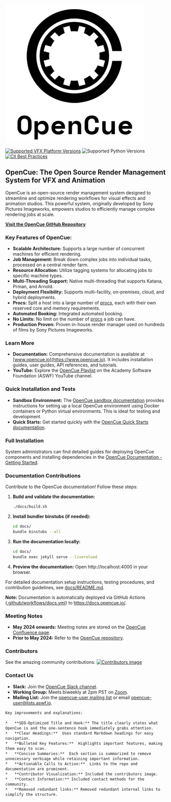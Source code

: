 [![OpenCue Logo](https://github.com/AcademySoftwareFoundation/OpenCue/blob/master/images/opencue_logo_with_text.png?raw=true)](https://github.com/AcademySoftwareFoundation/OpenCue)

[![Supported VFX Platform Versions](https://img.shields.io/badge/vfx%20platform-2021--2024-lightgrey.svg)](http://www.vfxplatform.com/)
![Supported Python Versions](https://img.shields.io/badge/python-3.6+-blue.svg)
[![CII Best Practices](https://bestpractices.coreinfrastructure.org/projects/2837/badge)](https://bestpractices.coreinfrastructure.org/projects/2837)

## OpenCue: The Open Source Render Management System for VFX and Animation

OpenCue is an open-source render management system designed to streamline and optimize rendering workflows for visual effects and animation studios.  This powerful system, originally developed by Sony Pictures Imageworks, empowers studios to efficiently manage complex rendering jobs at scale.

**[Visit the OpenCue GitHub Repository](https://github.com/AcademySoftwareFoundation/OpenCue)**

### Key Features of OpenCue:

*   **Scalable Architecture:** Supports a large number of concurrent machines for efficient rendering.
*   **Job Management:** Break down complex jobs into individual tasks, processed on a central render farm.
*   **Resource Allocation:** Utilize tagging systems for allocating jobs to specific machine types.
*   **Multi-Threading Support:** Native multi-threading that supports Katana, Prman, and Arnold.
*   **Deployment Flexibility:** Supports multi-facility, on-premises, cloud, and hybrid deployments.
*   **Procs:** Split a host into a large number of [procs](https://www.opencue.io/docs/concepts/glossary/#proc), each with their own reserved core and memory requirements.
*   **Automated Booking:** Integrated automated booking.
*   **No Limits:** No limit on the number of [procs](https://www.opencue.io/docs/concepts/glossary/#proc) a job can have.
*   **Production Proven:** Proven in-house render manager used on hundreds of films by Sony Pictures Imageworks.

### Learn More

*   **Documentation:** Comprehensive documentation is available at [www.opencue.io](https://www.opencue.io). It includes installation guides, user guides, API references, and tutorials.
*   **YouTube:** Explore the [OpenCue Playlist](https://www.youtube.com/playlist?list=PL9dZxafYCWmzSBEwVT2AQinmZolYqBzdp) on the Academy Software Foundation (ASWF) YouTube channel.

### Quick Installation and Tests

*   **Sandbox Environment:** The [OpenCue sandbox documentation](https://github.com/AcademySoftwareFoundation/OpenCue/blob/master/sandbox/README.md) provides instructions for setting up a local OpenCue environment using Docker containers or Python virtual environments.  This is ideal for testing and development.
*   **Quick Starts:**  Get started quickly with the [OpenCue Quick Starts documentation](https://www.opencue.io/docs/quick-starts/).

### Full Installation

System administrators can find detailed guides for deploying OpenCue components and installing dependencies in the [OpenCue Documentation - Getting Started](https://www.opencue.io/docs/getting-started).

### Documentation Contributions

Contribute to the OpenCue documentation!  Follow these steps:

1.  **Build and validate the documentation:**
    ```bash
    ./docs/build.sh
    ```
2.  **Install bundler binstubs (if needed):**
    ```bash
    cd docs/
    bundle binstubs --all
    ```
3.  **Run the documentation locally:**
    ```bash
    cd docs/
    bundle exec jekyll serve --livereload
    ```
4.  **Preview the documentation:** Open http://localhost:4000 in your browser.

For detailed documentation setup instructions, testing procedures, and contribution guidelines, see [docs/README.md](https://github.com/AcademySoftwareFoundation/OpenCue/blob/master/docs/README.md).

**Note:** Documentation is automatically deployed via GitHub Actions ([.github/workflows/docs.yml](https://github.com/AcademySoftwareFoundation/OpenCue/blob/master/.github/workflows/docs.yml)) to https://docs.opencue.io/.

### Meeting Notes

*   **May 2024 onwards:**  Meeting notes are stored on the [OpenCue Confluence page](http://wiki.aswf.io/display/OPENCUE/OpenCue+Home).
*   **Prior to May 2024:**  Refer to the [OpenCue repository](https://github.com/AcademySoftwareFoundation/OpenCue/tree/master/tsc/meetings).

### Contributors

See the amazing community contributions:
<a href="https://github.com/AcademySoftwareFoundation/OpenCue/graphs/contributors">
  <img src="https://contrib.rocks/image?repo=AcademySoftwareFoundation/OpenCue" alt="Contributors image" />
</a>

### Contact Us

*   **Slack:** Join the [OpenCue Slack channel](https://academysoftwarefdn.slack.com/archives/CMFPXV39Q).
*   **Working Group:** Meets biweekly at 2pm PST on [Zoom](https://www.google.com/url?q=https://zoom-lfx.platform.linuxfoundation.org/meeting/95509555934?password%3Da8d65f0e-c5f0-44fb-b362-d3ed0c22b7c1&sa=D&source=calendar&ust=1717863981078692&usg=AOvVaw1zRcYz7VPAwfwOXeBPpoM6).
*   **Mailing List:** Join the [opencue-user mailing list](https://lists.aswf.io/g/opencue-user) or email <opencue-user@lists.aswf.io>.
```
Key improvements and explanations:

*   **SEO-Optimized Title and Hook:** The title clearly states what OpenCue is and the one-sentence hook immediately grabs attention.
*   **Clear Headings:**  Uses standard Markdown headings for easy navigation.
*   **Bulleted Key Features:**  Highlights important features, making them easy to scan.
*   **Concise Summaries:**  Each section is summarized to remove unnecessary verbiage while retaining important information.
*   **Actionable Calls to Action:**  Links to the repo and documentation are prominent.
*   **Contributor Visualization:** Included the contributors image.
*   **Contact Information:** Included contact methods for the community.
*   **Removed redundant links:** Removed redundant internal links to simplify the structure.